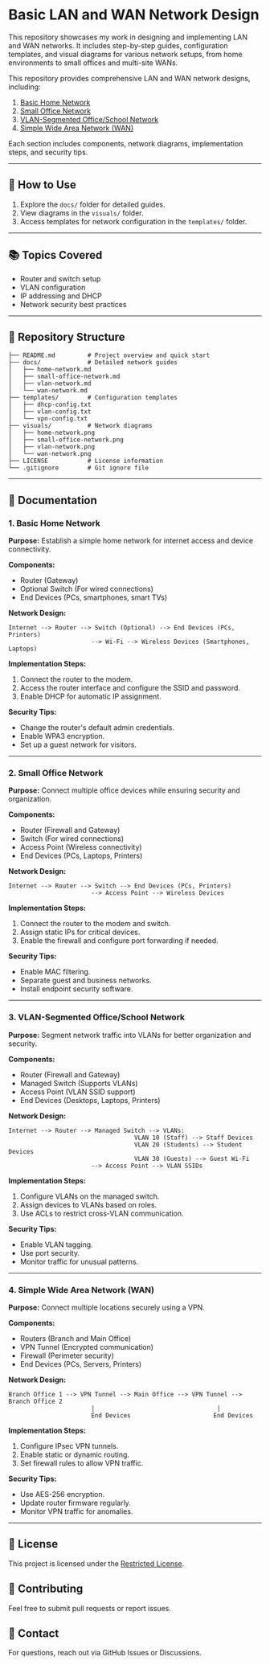 # Basic LAN and WAN Network Design

This repository showcases my work in designing and implementing LAN and WAN networks. It includes step-by-step guides, configuration templates, and visual diagrams for various network setups, from home environments to small offices and multi-site WANs.

This repository provides comprehensive LAN and WAN network designs, including:

1. [Basic Home Network](docs/home-network.md)
2. [Small Office Network](docs/small-office-network.md)
3. [VLAN-Segmented Office/School Network](docs/vlan-network.md)
4. [Simple Wide Area Network (WAN)](docs/wan-network.md)

Each section includes components, network diagrams, implementation steps, and security tips.

---

## 🚀 How to Use
1. Explore the `docs/` folder for detailed guides.
2. View diagrams in the `visuals/` folder.
3. Access templates for network configuration in the `templates/` folder.

---

## 📚 Topics Covered
- Router and switch setup
- VLAN configuration
- IP addressing and DHCP
- Network security best practices

---

## 📁 Repository Structure
```
├── README.md         # Project overview and quick start
├── docs/             # Detailed network guides
│   ├── home-network.md
│   ├── small-office-network.md
│   ├── vlan-network.md
│   └── wan-network.md
├── templates/        # Configuration templates
│   ├── dhcp-config.txt
│   ├── vlan-config.txt
│   └── vpn-config.txt
├── visuals/          # Network diagrams
│   ├── home-network.png
│   ├── small-office-network.png
│   ├── vlan-network.png
│   └── wan-network.png
├── LICENSE           # License information
└── .gitignore        # Git ignore file
```

---

## 📄 Documentation

### **1. Basic Home Network**
**Purpose:** Establish a simple home network for internet access and device connectivity.

**Components:**
- Router (Gateway)
- Optional Switch (For wired connections)
- End Devices (PCs, smartphones, smart TVs)

**Network Design:**
```text
Internet --> Router --> Switch (Optional) --> End Devices (PCs, Printers)
                       --> Wi-Fi --> Wireless Devices (Smartphones, Laptops)
```

**Implementation Steps:**
1. Connect the router to the modem.
2. Access the router interface and configure the SSID and password.
3. Enable DHCP for automatic IP assignment.

**Security Tips:**
- Change the router's default admin credentials.
- Enable WPA3 encryption.
- Set up a guest network for visitors.

---

### **2. Small Office Network**
**Purpose:** Connect multiple office devices while ensuring security and organization.

**Components:**
- Router (Firewall and Gateway)
- Switch (For wired connections)
- Access Point (Wireless connectivity)
- End Devices (PCs, Laptops, Printers)

**Network Design:**
```text
Internet --> Router --> Switch --> End Devices (PCs, Printers)
                       --> Access Point --> Wireless Devices
```

**Implementation Steps:**
1. Connect the router to the modem and switch.
2. Assign static IPs for critical devices.
3. Enable the firewall and configure port forwarding if needed.

**Security Tips:**
- Enable MAC filtering.
- Separate guest and business networks.
- Install endpoint security software.

---

### **3. VLAN-Segmented Office/School Network**
**Purpose:** Segment network traffic into VLANs for better organization and security.

**Components:**
- Router (Firewall and Gateway)
- Managed Switch (Supports VLANs)
- Access Point (VLAN SSID support)
- End Devices (Desktops, Laptops, Printers)

**Network Design:**
```text
Internet --> Router --> Managed Switch --> VLANs:
                                   VLAN 10 (Staff) --> Staff Devices
                                   VLAN 20 (Students) --> Student Devices
                                   VLAN 30 (Guests) --> Guest Wi-Fi
                       --> Access Point --> VLAN SSIDs
```

**Implementation Steps:**
1. Configure VLANs on the managed switch.
2. Assign devices to VLANs based on roles.
3. Use ACLs to restrict cross-VLAN communication.

**Security Tips:**
- Enable VLAN tagging.
- Use port security.
- Monitor traffic for unusual patterns.

---

### **4. Simple Wide Area Network (WAN)**
**Purpose:** Connect multiple locations securely using a VPN.

**Components:**
- Routers (Branch and Main Office)
- VPN Tunnel (Encrypted communication)
- Firewall (Perimeter security)
- End Devices (PCs, Servers, Printers)

**Network Design:**
```text
Branch Office 1 --> VPN Tunnel --> Main Office --> VPN Tunnel --> Branch Office 2
                       |                                  |
                       End Devices                       End Devices
```

**Implementation Steps:**
1. Configure IPsec VPN tunnels.
2. Enable static or dynamic routing.
3. Set firewall rules to allow VPN traffic.

**Security Tips:**
- Use AES-256 encryption.
- Update router firmware regularly.
- Monitor VPN traffic for anomalies.

---

## 📜 License
This project is licensed under the [Restricted License](LICENSE).

## 🤝 Contributing
Feel free to submit pull requests or report issues.

## 📧 Contact
For questions, reach out via GitHub Issues or Discussions.
